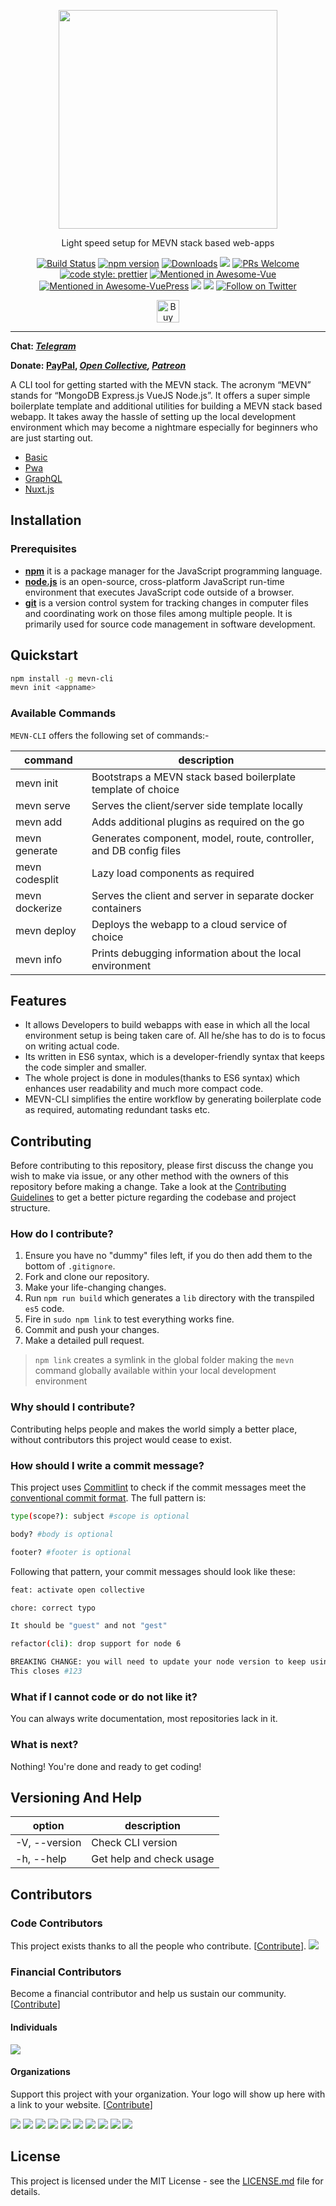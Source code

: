 <p align="center">
	<a href="https://mevn.madhacks.co"><img src="https://i.imgur.com/NV51t84.jpg" width="350px" /></a>
	<p align="center"> Light speed setup for MEVN stack based web-apps </p>
</p>

<p align="center">
	<a href="https://travis-ci.com/madlabsinc/mevn-cli"><img src="https://travis-ci.com/madlabsinc/mevn-cli.svg?branch=master" alt="Build Status" /></a>
	<a href="https://www.npmjs.com/package/mevn-cli"><img src="https://badgen.net/npm/v/mevn-cli" alt="npm version" /></a>
	<a href="https://www.npmjs.com/package/mevn-cli"><img src="https://badgen.net/npm/dm/mevn-cli" alt="Downloads" /></a>
	<a href="https://github.com/madlabsinc/mevn-cli/pull/new"><a href="https://opencollective.com/mevn-cli" alt="Financial Contributors on Open Collective"><img src="https://opencollective.com/mevn-cli/all/badge.svg?label=financial+contributors" /></a>
	<a href="https://mevn.madlabs.xyz/guide/contributing.html#how-do-i-contribute"><img src="https://img.shields.io/badge/PRs%20-welcome-brightgreen.svg" alt="PRs Welcome" /></a>
	<a href="https://github.com/prettier/prettier"><img src="https://img.shields.io/badge/code_style-prettier-ff69b4.svg" alt="code style: prettier" /></a>
	<a href="https://github.com/vuejs/awesome-vue"><img src="https://awesome.re/mentioned-badge.svg" alt="Mentioned in Awesome-Vue" /></a>
	<a href="https://github.com/ulivz/awesome-vuepress"><img src="https://awesome.re/mentioned-badge.svg" alt="Mentioned in Awesome-VuePress" /></a>
	<a title="MadeWithVueJs.com Shield" href="https://madewithvuejs.com/p/mevn-cli/shield-link"><img src="https://madewithvuejs.com/storage/repo-shields/1823-shield.svg"/></a>
	<a title="Chat on Telegram" href="https://t.me/mevn_cli"> <img src="https://img.shields.io/badge/chat-Telegram-blueviolet?logo=Telegram"/></a>
	<a href="https://twitter.com/intent/follow?screen_name=mevn_cli"><img src="https://img.shields.io/twitter/follow/mevn_cli.svg?style=social&label=Follow%20@mevn_cli" alt="Follow on Twitter"></a>
</p>

<p align="center">
	<a href='https://www.buymeacoffee.com/jamesgeorge007' target='_blank'><img height='36' style='border:0px;height:36px;' src='https://bmc-cdn.nyc3.digitaloceanspaces.com/BMC-button-images/custom_images/orange_img.png' border='0' alt='Buy Me a Coffee' /></a>
</p>

---

**Chat: _[Telegram](https://t.me/mevn_cli)_**

**Donate: [PayPal](https://www.paypal.me/jamesgeorge007), _[Open Collective](https://www.opencollective.com/mevn-cli), [Patreon](https://www.patreon.com/jamesgeorge007)_**

A CLI tool for getting started with the MEVN stack. The acronym “MEVN” stands for “MongoDB Express.js VueJS Node.js”. It offers a super simple boilerplate template and additional utilities for building a MEVN stack based webapp. It takes away the hassle of setting up the local development environment which may become a nightmare especially for beginners who are just starting out.

- [Basic](http://github.com/madlabsinc/mevn-starter-templates/)
- [Pwa](http://github.com/madlabsinc/mevn-starter-templates/tree/pwa)
- [GraphQL](http://github.com/madlabsinc/mevn-starter-templates/tree/graphql)
- [Nuxt.js](http://github.com/madlabsinc/mevn-starter-templates/tree/nuxt)

## Installation

### Prerequisites

- [**npm**](https://www.npmjs.com/) it is a package manager for the JavaScript programming language.
- [**node.js**](https://nodejs.org/en/) is an open-source, cross-platform JavaScript run-time environment that executes JavaScript code outside of a browser.
- [**git**](https://git-scm.com/) is a version control system for tracking changes in computer files and coordinating work on those files among multiple people. It is primarily used for source code management in software development.

## Quickstart

``` bash
npm install -g mevn-cli
mevn init <appname>
```

### Available Commands

 `MEVN-CLI` offers the following set of commands:-

| command | description |                                                                                                
| -------------- |  ---------------- |
| mevn init | Bootstraps a MEVN stack based boilerplate template of choice |
| mevn serve | Serves the client/server side template locally |
| mevn add | Adds additional plugins as required on the go |
| mevn generate | Generates component, model, route, controller, and DB config files |
| mevn codesplit | Lazy load components as required |
| mevn dockerize | Serves the client and server in separate docker containers |
| mevn deploy | Deploys the webapp to a cloud service of choice |
| mevn info | Prints debugging information about the local environment |

## Features

- It allows Developers to build webapps with ease in which all the local environment setup is being taken care of. All he/she has to do is to focus on writing actual code.
- Its written in ES6 syntax, which is a developer-friendly syntax that keeps the code simpler and smaller.
- The whole project is done in modules(thanks to ES6 syntax) which enhances user readability and much more compact code.  
- MEVN-CLI simplifies the entire workflow by generating boilerplate code as required, automating redundant tasks etc.

## Contributing

Before contributing to this repository, please first discuss the change you wish to make via issue, or any other method with the owners of this repository before making a change. Take a look at the [Contributing Guidelines](https://github.com/madlabsinc/mevn-cli/wiki/Contributing-Guidelines) to get a better picture regarding the codebase and project structure.

### How do I contribute?
1. Ensure you have no "dummy" files left, if you do then add them to the bottom of `.gitignore`.
2. Fork and clone our repository.
3. Make your life-changing changes.
4. Run `npm run build` which generates a `lib` directory with the transpiled `es5` code.
5. Fire in `sudo npm link` to test everything works fine.
6. Commit and push your changes.
7. Make a detailed pull request.

> `npm link` creates a symlink in the global folder making the `mevn` command globally available within your local development environment

### Why should I contribute?
Contributing helps people and makes the world simply a better place, without contributors this project would cease to exist.

### How should I write a commit message?
This project uses [Commitlint](https://github.com/conventional-changelog/commitlint/#what-is-commitlint) to check if the commit messages meet the [conventional commit format](https://www.conventionalcommits.org/en/v1.0.0/).
The full pattern is:
```sh
type(scope?): subject #scope is optional

body? #body is optional

footer? #footer is optional
```

Following that pattern, your commit messages should look like these:
```sh
feat: activate open collective
```

```sh
chore: correct typo

It should be "guest" and not "gest"
```

```sh
refactor(cli): drop support for node 6

BREAKING CHANGE: you will need to update your node version to keep using this CLI
This closes #123
```

### What if I cannot code or do not like it?
You can always write documentation, most repositories lack in it.

### What is next?
Nothing! You're done and ready to get coding!


## Versioning And Help

| option | description
| --- | --- |
| -V, --version | Check CLI version |
| -h, --help | Get help and check usage |

## Contributors

### Code Contributors

This project exists thanks to all the people who contribute. [[Contribute](https://github.com/madlabsinc/mevn-cli/wiki/Contributing-Guidelines)].
<a href="https://github.com/madlabsinc/mevn-cli/graphs/contributors"><img src="https://opencollective.com/mevn-cli/contributors.svg?width=890&button=false" /></a>

### Financial Contributors

Become a financial contributor and help us sustain our community. [[Contribute](https://opencollective.com/mevn-cli/contribute)]

#### Individuals

<a href="https://opencollective.com/mevn-cli"><img src="https://opencollective.com/mevn-cli/individuals.svg?width=890"></a>

#### Organizations

Support this project with your organization. Your logo will show up here with a link to your website. [[Contribute](https://opencollective.com/mevn-cli/contribute)]

<a href="https://opencollective.com/mevn-cli/organization/0/website"><img src="https://opencollective.com/mevn-cli/organization/0/avatar.svg"></a>
<a href="https://opencollective.com/mevn-cli/organization/1/website"><img src="https://opencollective.com/mevn-cli/organization/1/avatar.svg"></a>
<a href="https://opencollective.com/mevn-cli/organization/2/website"><img src="https://opencollective.com/mevn-cli/organization/2/avatar.svg"></a>
<a href="https://opencollective.com/mevn-cli/organization/3/website"><img src="https://opencollective.com/mevn-cli/organization/3/avatar.svg"></a>
<a href="https://opencollective.com/mevn-cli/organization/4/website"><img src="https://opencollective.com/mevn-cli/organization/4/avatar.svg"></a>
<a href="https://opencollective.com/mevn-cli/organization/5/website"><img src="https://opencollective.com/mevn-cli/organization/5/avatar.svg"></a>
<a href="https://opencollective.com/mevn-cli/organization/6/website"><img src="https://opencollective.com/mevn-cli/organization/6/avatar.svg"></a>
<a href="https://opencollective.com/mevn-cli/organization/7/website"><img src="https://opencollective.com/mevn-cli/organization/7/avatar.svg"></a>
<a href="https://opencollective.com/mevn-cli/organization/8/website"><img src="https://opencollective.com/mevn-cli/organization/8/avatar.svg"></a>
<a href="https://opencollective.com/mevn-cli/organization/9/website"><img src="https://opencollective.com/mevn-cli/organization/9/avatar.svg"></a>

## License

This project is licensed under the MIT License - see the [LICENSE.md](LICENSE.md) file for details.
